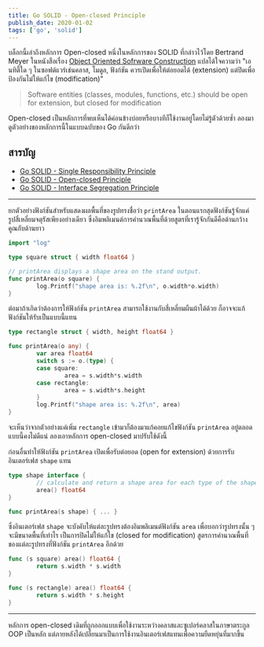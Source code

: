 ```yaml
---
title: Go SOLID - Open-closed Principle
publish_date: 2020-01-02
tags: ['go', 'solid']
---
```


บล็อกนี้เล่าถึงหลักการ Open-closed หนึ่งในหลักการของ SOLID ที่กล่าวไว้โดย Bertrand Meyer ในหนังสือเรื่อง [Object Oriented Sofrware Construction](https://en.wikipedia.org/wiki/Open%E2%80%93closed_principle#cite_note-1) แปลได้ใจความว่า "เอนทิตี้ใด ๆ ในซอฟต์แวร์เช่นคลาส, โมดูล, ฟังก์ชัน ควรเปิดเพื่อให้ต่อยอดได้ (extension) แต่ปิดเพื่อป้องกันไม่ให้แก้ไข (modification)"

> Software entities (classes, modules, functions, etc.) should be open for extension, but closed for modification

Open-closed เป็นหลักการที่พบเห็นได้ค่อนข้างบ่อยหรือบางทีก็ใช้งานอยู่โดยไม่รู้ตัวด้วยซ้ำ ลองมาดูตัวอย่างของหลักการนี้ในแบบฉบับของ Go กันดีกว่า

## สารบัญ

- [Go SOLID - Single Responsibility Principle](/2020/1/10/go-solid-single-responsibility-principle)
- [Go SOLID - Open-closed Principle](/2020/1/2/go-solid-open-closed-principle)
- [Go SOLID - Interface Segregation Principle](/2022/5/7/go-solid-interface-segregation-principle)

---

ยกตัวอย่างฟังก์ชันสำหรับแสดงผลพื้นที่ของรูปทรงชื่อว่า `printArea` ในตอนแรกสุดฟังก์ชันรู้จักแค่รูปสี่เหลี่ยมจตุรัสเพียงอย่างเดียว ซึ่งอิมพลิเมนต์การคำนวณพื้นที่ด้วยสูตรที่เรารู้จักกันดีคือด้านกว้างคูณกับด้านยาว

```go
import "log"

type square struct { width float64 }

// printArea displays a shape area on the stand output.
func printArea(o square) {
        log.Printf("shape area is: %.2f\n", o.width*o.width)
}
```

ต่อมาถ้าเกิดว่าต้องการให้ฟังก์ชัน `printArea` สามารถใช้งานกับสี่เหลี่ยมผืนผ้าได้ด้วย ก็อาจจะแก้ฟังก์ชันให้รับเป็นแบบนี้แทน

```go
type rectangle struct { width, height float64 }

func printArea(o any) {
        var area float64
        switch s := o.(type) {
        case square: 
                area = s.width*s.width
        case rectangle: 
                area = s.width*s.height
        }
        log.Printf("shape area is: %.2f\n", area)
}
```

จะเห็นว่าจากตัวอย่างแค่เพิ่ม `rectangle` เข้ามาก็ต้องมาแก้คอยแก้ไขฟังก์ชัน `printArea` อยู่ตลอด แบบนี้คงไม่ดีแน่ ลองเอาหลักการ open-closed มาปรับใช้ดังนี้

ก่อนอื่นทำให้ฟังก์ชัน `printArea` เปิดเพื่อรับต่อยอด (open for extension) ด้วยการรับอินเตอร์เฟส `shape` แทน

```go
type shape interface { 
        // calculate and return a shape area for each type of the shape
        area() float64 
}

func printArea(s shape) { ... }
```

ซึ่งอินเตอร์เฟส `shape` จะบังคับให้แต่ละรูปทรงต้องอิมพลิเมนต์ฟังก์ชัน `area` เพื่อบอกว่ารูปทรงนั้น ๆ จะมีขนาดพื้นที่เท่าไร เป็นการปิดไม่ให้แก้ไข (closed for modification) สูตรการคำนวณพื้นที่ของแต่ละรูปทรงที่ฟังก์ชัน `printArea` อีกด้วย

```go
func (s square) area() float64 {
        return s.width * s.width
}

func (s rectangle) area() float64 {
        return s.width * s.height
}
```

---

หลักการ open-closed เดิมที่ถูกออกแบบเพื่อใช้งานระหว่างคลาสและซูเปอร์คลาสในภาษาตระกูล OOP เป็นหลัก แต่ภายหลังได้เปลี่ยนมาเป็นการใช้งานอินเตอร์เฟสแทนเพื่อความยืดหยุ่นที่มากขึ้น